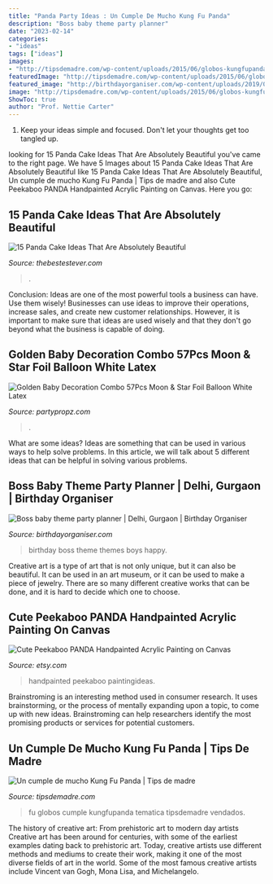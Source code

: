 ```yaml
---
title: "Panda Party Ideas : Un Cumple De Mucho Kung Fu Panda"
description: "Boss baby theme party planner"
date: "2023-02-14"
categories:
- "ideas"
tags: ["ideas"]
images:
- "http://tipsdemadre.com/wp-content/uploads/2015/06/globos-kungfupanda-1024x768.jpg"
featuredImage: "http://tipsdemadre.com/wp-content/uploads/2015/06/globos-kungfupanda-1024x768.jpg"
featured_image: "http://birthdayorganiser.com/wp-content/uploads/2019/03/Happy-Birthday-Board.jpg"
image: "http://tipsdemadre.com/wp-content/uploads/2015/06/globos-kungfupanda-1024x768.jpg"
ShowToc: true
author: "Prof. Nettie Carter"
---
```



1. Keep your ideas simple and focused. Don't let your thoughts get too tangled up.

	

		
looking for 15 Panda Cake Ideas That Are Absolutely Beautiful you've came to the right page. We have 5 Images about 15 Panda Cake Ideas That Are Absolutely Beautiful like 15 Panda Cake Ideas That Are Absolutely Beautiful, Un cumple de mucho Kung Fu Panda | Tips de madre and also Cute Peekaboo PANDA Handpainted Acrylic Painting on Canvas. Here you go:
		
    
## 15 Panda Cake Ideas That Are Absolutely Beautiful

<img loading=lazy src="https://www.thebestestever.com/images/2020/07/12-1-939x1024.jpg" onerror="this.onerror=null;this.src='https://tse2.mm.bing.net/th?id=OIP.hNZ-wVOazzgKvwEES6wJSwHaIE&amp;pid=15.1';" alt="15 Panda Cake Ideas That Are Absolutely Beautiful">

_Source: thebestestever.com_

>. 

	

Conclusion: Ideas are one of the most powerful tools a business can have. Use them wisely!
Businesses can use ideas to improve their operations, increase sales, and create new customer relationships. However, it is important to make sure that ideas are used wisely and that they don't go beyond what the business is capable of doing.

    
## Golden Baby Decoration Combo 57Pcs Moon &amp; Star Foil Balloon White Latex

<img loading=lazy src="https://partypropz.com/wp-content/uploads/2021/01/1-6-824x824.jpg" onerror="this.onerror=null;this.src='https://tse4.mm.bing.net/th?id=OIP.9FiqU0C21yI_r0uhNSSegAHaHa&amp;pid=15.1';" alt="Golden Baby Decoration Combo 57Pcs Moon &amp; Star Foil Balloon White Latex">

_Source: partypropz.com_

>. 

	

What are some ideas?
Ideas are something that can be used in various ways to help solve problems. In this article, we will talk about 5 different ideas that can be helpful in solving various problems.

    
## Boss Baby Theme Party Planner | Delhi, Gurgaon | Birthday Organiser

<img loading=lazy src="http://birthdayorganiser.com/wp-content/uploads/2019/03/Happy-Birthday-Board.jpg" onerror="this.onerror=null;this.src='https://tse1.mm.bing.net/th?id=OIP.pCtfOEW_-3iMiuisZxCuYAAAAA&amp;pid=15.1';" alt="Boss baby theme party planner | Delhi, Gurgaon | Birthday Organiser">

_Source: birthdayorganiser.com_

>birthday boss theme themes boys happy. 

	

Creative art is a type of art that is not only unique, but it can also be beautiful. It can be used in an art museum, or it can be used to make a piece of jewelry. There are so many different creative works that can be done, and it is hard to decide which one to choose.

    
## Cute Peekaboo PANDA Handpainted Acrylic Painting On Canvas

<img loading=lazy src="https://img1.etsystatic.com/000/0/6658175/il_570xN.337043835.jpg" onerror="this.onerror=null;this.src='https://tse2.mm.bing.net/th?id=OIP.ktrVgh2VBjVxXTUqz-xM4QHaG6&amp;pid=15.1';" alt="Cute Peekaboo PANDA Handpainted Acrylic Painting on Canvas">

_Source: etsy.com_

>handpainted peekaboo paintingideas. 

	

Brainstroming is an interesting method used in consumer research. It uses brainstorming, or the process of mentally expanding upon a topic, to come up with new ideas. Brainstroming can help researchers identify the most promising products or services for potential customers.

    
## Un Cumple De Mucho Kung Fu Panda | Tips De Madre

<img loading=lazy src="http://tipsdemadre.com/wp-content/uploads/2015/06/globos-kungfupanda-1024x768.jpg" onerror="this.onerror=null;this.src='https://tse1.mm.bing.net/th?id=OIP.6FssiIpNVrvBPrhRnW199wHaFj&amp;pid=15.1';" alt="Un cumple de mucho Kung Fu Panda | Tips de madre">

_Source: tipsdemadre.com_

>fu globos cumple kungfupanda tematica tipsdemadre vendados. 

	

The history of creative art: From prehistoric art to modern day artists
Creative art has been around for centuries, with some of the earliest examples dating back to prehistoric art. Today, creative artists use different methods and mediums to create their work, making it one of the most diverse fields of art in the world. Some of the most famous creative artists include Vincent van Gogh, Mona Lisa, and Michelangelo.

